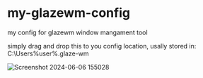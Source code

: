 # my-glazewm-config
my config for glazewm window mangament tool

simply drag and drop this to you config location, usally stored in: C:\Users\%user%\.glaze-wm

![Screenshot 2024-06-06 155028](https://github.com/TomokoJinx/my-glazewm-config/assets/123033461/1b39052a-71ff-4716-8eb4-b4885f9be423)
